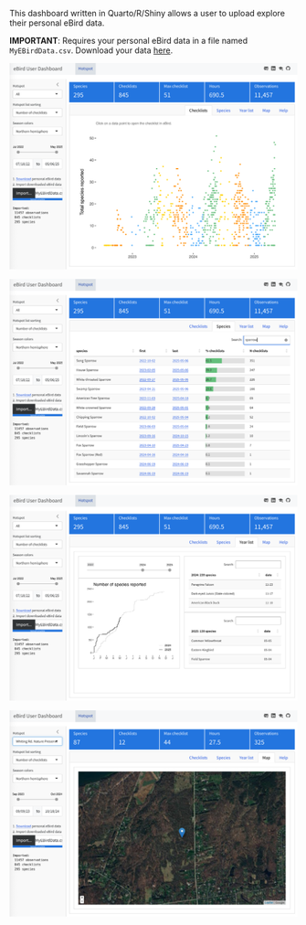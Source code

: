 This dashboard written in Quarto/R/Shiny allows a user to upload explore their personal eBird data.

**IMPORTANT**: Requires your personal eBird data in a file named `MyEBirdData.csv`. Download your data [here](https://ebird.org/downloadMyData).

![](checklists-screenshot.png)

![](species-screenshot.png)

![](yearlist-screenshot.png)

![](map-screenshot.png)
